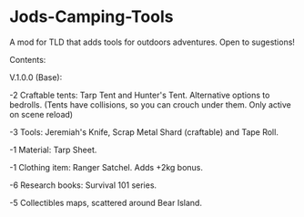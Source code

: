 # Jods-Camping-Tools
A mod for TLD that adds tools for outdoors adventures. Open to sugestions!

Contents:

V.1.0.0 (Base):

-2 Craftable tents: Tarp Tent and Hunter's Tent. Alternative options to bedrolls. (Tents have collisions, so you can crouch under them. Only active on scene reload)

-3 Tools: Jeremiah's Knife, Scrap Metal Shard (craftable) and Tape Roll.

-1 Material: Tarp Sheet.

-1 Clothing item: Ranger Satchel. Adds +2kg bonus.

-6 Research books: Survival 101 series.

-5 Collectibles maps, scattered around Bear Island.
